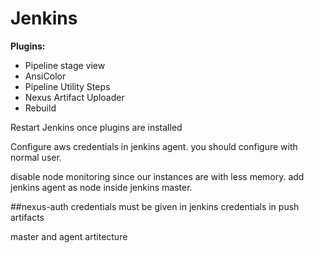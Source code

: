 # Jenkins

**Plugins:**
* Pipeline stage view
* AnsiColor
* Pipeline Utility Steps
* Nexus Artifact Uploader
* Rebuild

Restart Jenkins once plugins are installed

Configure aws credentials in jenkins agent. you should configure with normal user.

disable node monitoring since our instances are with less memory. add jenkins agent as node inside jenkins master.


##nexus-auth credentials must be given in jenkins credentials in push artifacts

master and agent artitecture


